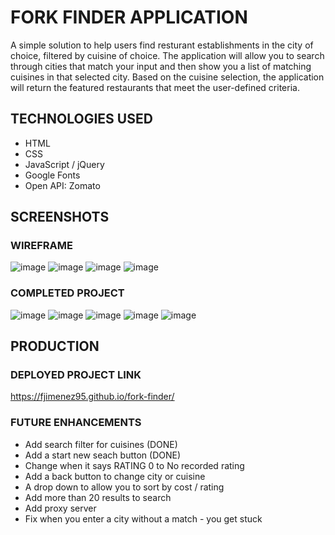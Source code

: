 # FORK FINDER APPLICATION
A simple solution to help users find resturant establishments in the city of choice, filtered by cuisine of choice. The application will allow you to search through cities that match your input and then show you a list of matching cuisines in that selected city. Based on the cuisine selection, the application will return the featured restaurants that meet the user-defined criteria. 

## TECHNOLOGIES USED
- HTML
- CSS
- JavaScript / jQuery
- Google Fonts
- Open API: Zomato


## SCREENSHOTS

### WIREFRAME
![image](https://i.imgur.com/B4YdILk.png)
![image](https://i.imgur.com/L9rxnF0.png)
![image](https://i.imgur.com/OdHjlGr.png)
![image](https://i.imgur.com/a6btCVm.png)

### COMPLETED PROJECT
![image](https://i.imgur.com/wwHCWw7.png)
![image](https://i.imgur.com/ZnBBGCU.png)
![image](https://i.imgur.com/9g4B4wq.png)
![image](https://i.imgur.com/Al0mwCT.png)
![image](https://i.imgur.com/d95g2g9.png)


## PRODUCTION

### DEPLOYED PROJECT LINK
https://fjimenez95.github.io/fork-finder/

### FUTURE ENHANCEMENTS
- Add search filter for cuisines (DONE)
- Add a start new seach button (DONE)
- Change when it says RATING 0 to No recorded rating
- Add a back button to change city or cuisine
- A drop down to allow you to sort by cost / rating
- Add more than 20 results to search
- Add proxy server
- Fix when you enter a city without a match - you get stuck
